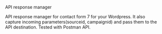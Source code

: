API response manager

API response manager for contact form 7 for your Wordpress. It also capture incoming parameters(sourceid, campaignid) and pass them to the API destination. Tested with Postman API.
